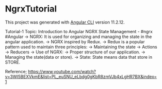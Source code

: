 # NgrxTutorial

This project was generated with [Angular CLI](https://github.com/angular/angular-cli) version 11.2.12.

Tutorial-1
Topic: Introduction to Angular NGRX State Management - #ngrx​ #Angular
-> NGRX: It is used for organizing and managing the state in the angular application.
-> NGRX inspired by Redux.
-> Redux is a popular pattern used to maintain three principles:
    -> Maintaining the state
    -> Actions
    -> Reducers
-> Use of NGRX:
    -> Proper structure of our application.
    -> Managing the state(data or store).
-> State: State means data that store in STORE.

Reference; https://www.youtube.com/watch?v=3WI5BEXVkmE&list=PL_euSNU_eLbdg0gKbR8zmVJb4xLgHR7BX&index=1